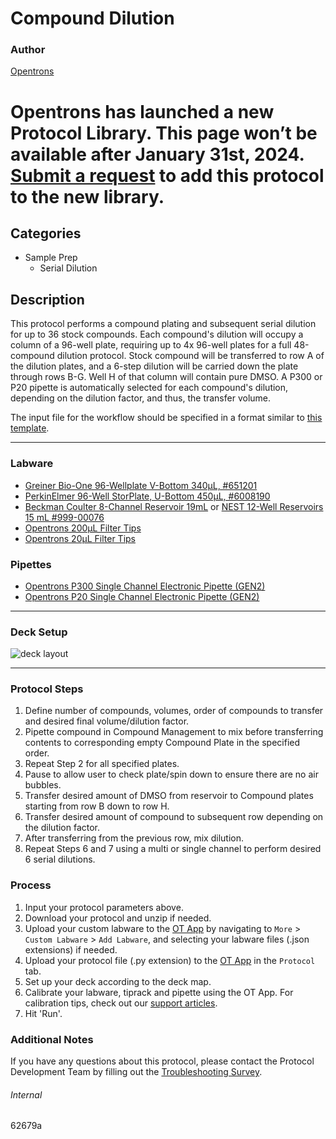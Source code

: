 # Compound Dilution

### Author
[Opentrons](https://opentrons.com/)


# Opentrons has launched a new Protocol Library. This page won’t be available after January 31st, 2024. [Submit a request](https://docs.google.com/forms/d/e/1FAIpQLSdYYp9QCKow4nn0KlCVsMS3HX0eJ0N9O7-erajKvcpT0lWbSg/viewform) to add this protocol to the new library.

## Categories
* Sample Prep
	* Serial Dilution

## Description
This protocol performs a compound plating and subsequent serial dilution for up to 36 stock compounds. Each compound's dilution will occupy a column of a 96-well plate, requiring up to 4x 96-well plates for a full 48-compound dilution protocol. Stock compound will be transferred to row A of the dilution plates, and a 6-step dilution will be carried down the plate through rows B-G. Well H of that column will contain pure DMSO. A P300 or P20 pipette is automatically selected for each compound's dilution, depending on the dilution factor, and thus, the transfer volume.

The input file for the workflow should be specified in a format similar to [this template](https://opentrons-protocol-library-website.s3.amazonaws.com/custom-README-images/62679a/ex.csv).

---

### Labware
* [Greiner Bio-One 96-Wellplate V-Bottom 340µL, #651201](https://shop.gbo.com/en/usa/products/bioscience/microplates/96-well-microplates/96-well-polypropylene-microplates/651201.html)
* [PerkinElmer 96-Well StorPlate, U-Bottom 450µL, #6008190](https://www.perkinelmer.com/product/storplate-96-u-50-6008190)
* [Beckman Coulter 8-Channel Reservoir 19mL](https://www.beckman.com/supplies/reservoirs#product-table-wrapper) or [NEST 12-Well Reservoirs 15 mL #999-00076](https://shop.opentrons.com/nest-12-well-reservoirs-15-ml/)
* [Opentrons 200µL Filter Tips](https://shop.opentrons.com/opentrons-200ul-filter-tips/)
* [Opentrons 20µL Filter Tips](https://shop.opentrons.com/opentrons-20ul-filter-tips/)

### Pipettes
* [Opentrons P300 Single Channel Electronic Pipette (GEN2)](https://shop.opentrons.com/single-channel-electronic-pipette-p20/)
* [Opentrons P20 Single Channel Electronic Pipette (GEN2)](https://shop.opentrons.com/single-channel-electronic-pipette-p20/)

---

### Deck Setup
![deck layout](https://opentrons-protocol-library-website.s3.amazonaws.com/custom-README-images/62679a/deck2.png)

---

### Protocol Steps
1. Define number of compounds, volumes, order of compounds to transfer and desired final volume/dilution factor.
2. Pipette compound in Compound Management to mix before transferring contents to corresponding empty Compound Plate in the specified order.
3. Repeat Step 2 for all specified plates.
4. Pause to allow user to check plate/spin down to ensure there are no air bubbles.
5. Transfer desired amount of DMSO from reservoir to Compound plates starting from row B down to row H.
6. Transfer desired amount of compound to subsequent row depending on the dilution factor.
7. After transferring from the previous row, mix dilution.
8. Repeat Steps 6 and 7 using a multi or single channel to perform desired 6 serial dilutions.

### Process
1. Input your protocol parameters above.
2. Download your protocol and unzip if needed.
3. Upload your custom labware to the [OT App](https://opentrons.com/ot-app) by navigating to `More` > `Custom Labware` > `Add Labware`, and selecting your labware files (.json extensions) if needed.
4. Upload your protocol file (.py extension) to the [OT App](https://opentrons.com/ot-app) in the `Protocol` tab.
5. Set up your deck according to the deck map.
6. Calibrate your labware, tiprack and pipette using the OT App. For calibration tips, check out our [support articles](https://support.opentrons.com/en/collections/1559720-guide-for-getting-started-with-the-ot-2).
7. Hit 'Run'.

### Additional Notes
If you have any questions about this protocol, please contact the Protocol Development Team by filling out the [Troubleshooting Survey](https://protocol-troubleshooting.paperform.co/).

###### Internal
62679a
